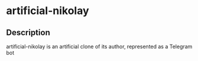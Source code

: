 # artificial-nikolay

## Description
artificial-nikolay is an artificial clone of its author, represented as a Telegram bot
